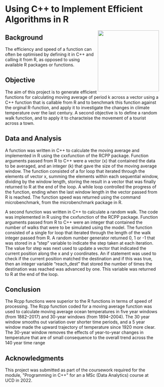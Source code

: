 # Using C++ to Implement Efficient Algorithms in R

<img align="right" src="https://user-images.githubusercontent.com/29300100/199288013-98372234-47df-4f99-876d-a268f46f351e.png" width="200">

## Background
The efficiency and speed of a function can often be optimised by defining it in C++ and calling it from R, as opposed to using available R packages or functions. 

## Objective
The aim of this project is to generate efficient functions for calculating moving average of period k across a vector using a C++ function that is callable from R and to benchmark this function against the orginal R-function, and apply it to investigate the changes in climate temperature over the last century.  A second objective is to define a random walk function, and to apply it to characteise the movement of a tourist across a town.

## Data and Analysis
A function was written in C++ to calculate the moving average and implemented in R using the cxxfunction of the RCPP package.  Function arguments passed from R to C++ were a vector (x) that contained the data to be averaged, and an integer (k) that gave the size of the moving average window.  The function consisted of a for loop that iterated through the elements of vector x, summing the elements within each sequential window, dividing by the window length, storing the result in a vector that was finally returned to R at the end of the loop.  A while loop controlled the progress of the function, ending when the last window length in the vector passed from R is reached.  The function speed was returned using the command microbenchmark, from the microbenchmark package in R.

A second function was written in C++ to calculate a random walk.  The code was implemented in R using the cxxfunction of the RCPP package.  Function arguments passed from R to C++ were an integer that contained the number of walks that were to be simulated using the model.  The function consisted of a single for loop that iterated through the length of the walk integer passed from R.  A random number generator returned 0, 1 or -1 that was stored in a “step” variable to indicate the step taken at each iteration.  The value for step was next used to update a vector that indicated the current position along the x and y coordinates.  An if statement was used to check if the current position matched the destination and if this was true, then an integer variable “reach_dest” that stored the number of times the destination was reached was advanced by one.  This variable was returned to R at the end of the loop.

## Conclusion
The Rcpp functions were superior to the R functions in terms of speed of processing. The Rcpp function coded for a moving average function was used to calculate moving average ocean temperatures in five year windows (from 1882–2017) and 30-year windows (from 1894–2004). The 30 year window smooths out variation over shorter time periods, and a 5 year window made the upward trajectory of temperature since 1920 more clear.  The 30-year window removes the effects of year-to-year changes in temperature that are of small consequence to the overall trend across the 140 year time range

## Acknowledgments
This project was submitted as part of the coursework required for the module, "Programming in C++" for an a MSc (Data Analytics) course at UCD in 2022. 
